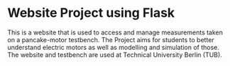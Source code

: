 # Website Project using Flask
This is a website that is used to access and manage measurements taken on a pancake-motor testbench. The Project aims
for students to better understand electric motors as well as modelling and simulation of those.
The website and testbench are used at Technical University Berlin (TUB).

